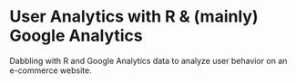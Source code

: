 # User Analytics with R & (mainly) Google Analytics
Dabbling with R and Google Analytics data to analyze user behavior on an e-commerce website.
